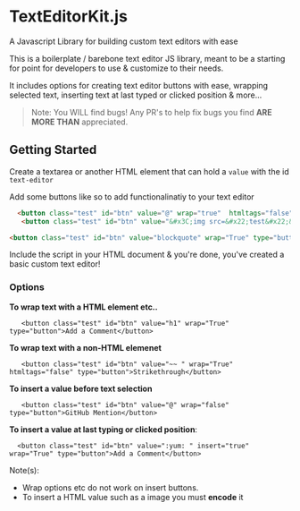 # TextEditorKit.js
A Javascript Library for building custom text editors with ease


This is a boilerplate / barebone text editor JS library, meant to be a starting for point for developers to use & customize to their needs. 

It includes options for creating text editor buttons with ease, wrapping selected text, inserting text at last typed or clicked position & more... 

> Note: You WILL find bugs! Any PR's to help fix bugs you find **ARE MORE THAN** appreciated. 



## Getting Started 


Create a textarea or another HTML element that can hold a <code>value</code> with the id <code>text-editor</code>

Add some buttons like so to add functionalinatiy to your text editor 


```html
  <button class="test" id="btn" value="@" wrap="true"  htmltags="false" type="button">GitHub Mention</button>
   <button class="test" id="btn" value="&#x3C;img src=&#x22;test&#x22;&#x3E;" insert="true"  type="button" htmltags="false">Insert Image Of A Dog</button>

<button class="test" id="btn" value="blockquote" wrap="True" type="button">Blockquote</button>
```


Include the script in your HTML document & you're done, you've created a basic custom text editor! 




### Options


<b>To wrap text with a HTML element etc..</b>


       <button class="test" id="btn" value="h1" wrap="True" type="button">Add a Comment</button>


<b>To wrap text with a non-HTML elemenet</b> 

       <button class="test" id="btn" value="~~ " wrap="True" htmltags="false" type="button">Strikethrough</button>


<b>To insert a value before text selection</b>


       <button class="test" id="btn" value="@" wrap="false"  type="button">GitHub Mention</button>



<b>To insert a value at last typing or clicked position</b>:


      <button class="test" id="btn" value=":yum: " insert="true" wrap="True" type="button">Add a Comment</button> 


Note(s):
- Wrap options etc do not work on insert buttons. 
- To insert a HTML value such as a image you must **encode** it

   
   
